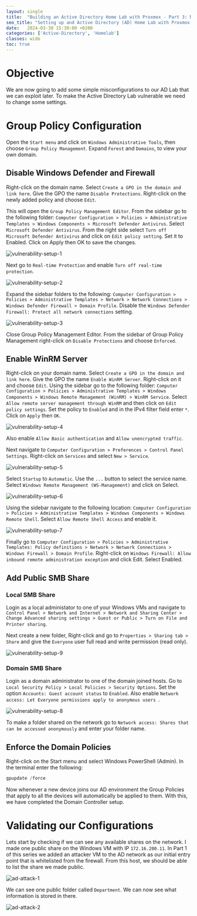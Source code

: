 ```yaml
---
layout: single
title:  "Building an Active Directory Home Lab with Proxmox - Part 3: Make it Vulnerable"
seo_title: "Setting up and Active Directory (AD) Home Lab with Proxmox VE Part 3"
date:   2024-03-30 15:30:00 +0200
categories: ['Active-Directory', 'Homelab']
classes: wide
toc: true
---
```

# Objective
We are now going to add some simple misconfigurations to our AD Lab that we can exploit later. To make the Active Directory Lab vulnerable we need to change some settings.

# Group Policy Configuration
Open the `Start menu` and click on `Windows Administrative Tools`, then choose `Group Policy Management`. Expand `Forest` and `Domains`, to view your own domain.

## Disable Windows Defender and Firewall
Right-click on the domain name. Select `Create a GPO in the domain and link here`. Give the GPO the name `Disable Protections`. Right-click on the newly added policy and choose `Edit`.

This will open the `Group Policy Management Editor`. From the sidebar go to the following folder: `Computer Configuration > Policies > Administrative Templates > Windows Components > Microsoft Defender Antivirus`. Select `Microsoft Defender Antivirus`. From the right side select `Turn off Microsoft Defender Antivirus` and click on `Edit policy setting`. Set it to Enabled. Click on Apply then OK to save the changes.

![vulnerability-setup-1](../assets/images/homelab/vuln-setup-1.png)

Next go to `Real-time Protection` and enable `Turn off real-time protection`.

![vulnerability-setup-2](../assets/images/homelab/vuln-setup-2.png)

Expand the sidebar folders to the following: `Computer Configuration > Policies > Administrative Templates > Network > Network Connections > Windows Defender Firewall > Domain Profile`. Disable the `Windows Defender Firewall: Protect all network connections` setting.

![vulnerability-setup-3](../assets/images/homelab/vuln-setup-3.png)

Close Group Policy Management Editor. From the sidebar of Group Policy Management right-click on `Disable Protections` and choose `Enforced`.

## Enable WinRM Server
Right-click on your domain name. Select `Create a GPO in the domain and link here`. Give the GPO the name `Enable WinRM Server`. Right-click on it and choose `Edit`. Using the sidebar go to the following folder: `Computer Configuration > Policies > Administrative Templates > Windows Components > Windows Remote Management (WinRM) > WinRM Service`. Select `Allow remote server management through WinRM` and then click on `Edit policy settings`. Set the policy to `Enabled` and in the IPv4 filter field enter `*`. Click on `Apply` then `OK`.

![vulnerability-setup-4](../assets/images/homelab/vuln-setup-4.png)

Also enable `Allow Basic authentication` and `Allow unencrypted traffic`.

Next navigate to `Computer Configuration > Preferences > Control Panel Settings`. Right-click on `Services` and select `New > Service`.

![vulnerability-setup-5](../assets/images/homelab/vuln-setup-5.png)

Select `Startup` to `Automatic`. Use the `...` button to select the service name. Select `Windows Remote Management (WS-Management)` and click on Select.

![vulnerability-setup-6](../assets/images/homelab/vuln-setup-6.png)

Using the sidebar navigate to the following location: `Computer Configuration > Policies > Administrative Templates > Windows Components > Windows Remote Shell`. Select `Allow Remote Shell Access` and enable it.

![vulnerability-setup-7](../assets/images/homelab/vuln-setup-7.png)

Finally go to `Computer Configuration > Policies > Administrative Templates: Policy definitions > Network > Network Connections > Windows Firewall > Domain Profile`. Right-click on `Windows Firewall: Allow inbound remote administration exception` and click Edit. Select Enabled.

## Add Public SMB Share

### Local SMB Share
Login as a local administator to one of your Windows VMs and navigate to `Control Panel > Network and Internet > Network and Sharing Center > Change Advanced sharing settings > Guest or Public > Turn on File and Printer sharing`.

Next create a new folder, Right-click and go to `Properties > Sharing tab > Share` and give the `Everyone` user full read and write permission (read only).

![vulnerability-setup-9](../assets/images/homelab/vuln-setup-9.png)

### Domain SMB Share
Login as a domain administrator to one of the domain joined hosts. Go to `Local Security Policy > Local Policies > Security Options`. Set the option `Accounts: Guest account status` to `Enabled`. Also enable `Network access: Let Everyone permissions apply to anonymous users `.

![vulnerability-setup-8](../assets/images/homelab/vuln-setup-8.png)

To make a folder shared on the network go to `Network access: Shares that can be accessed anonymously` and enter your folder name.

## Enforce the Domain Policies
Right-click on the Start menu and select Windows PowerShell (Admin).
In the terminal enter the following:
```Powershell
gpupdate /force
```
Now whenever a new device joins our AD environment the Group Policies that apply to all the devices will automatically be applied to them. With this, we have completed the Domain Controller setup.

# Validating our Configurations
Lets start by checking if we can see any available shares on the network. I made one public share on the Windows VM with IP `172.16.200.11`. In Part 1 of this series we added an attacker VM to the AD network as our initial entry point that is whitelisted from the firewall. From this host, we should be able to list the share we made public.

![ad-attack-1](../assets/images/homelab/ad-attack-1.png)

We can see one public folder called `Department`. We can now see what information is stored in there.

![ad-attack-2](../assets/images/homelab/ad-attack-2.png)
